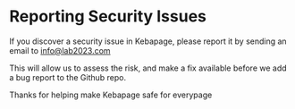 # Reporting Security Issues

If you discover a security issue in Kebapage, please report it by sending an email to info@lab2023.com

This will allow us to assess the risk, and make a fix available before we add a bug report to the Github repo.

Thanks for helping make Kebapage safe for everypage